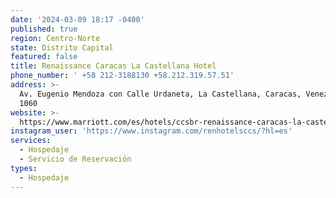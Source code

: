 ```yaml
---
date: '2024-03-09 18:17 -0400'
published: true
region: Centro-Norte
state: Distrito Capital
featured: false
title: Renaissance Caracas La Castellana Hotel
phone_number: ' +58 212-3188130 +58.212.319.57.51'
address: >-
  Av. Eugenio Mendoza con Calle Urdaneta, La Castellana, Caracas, Venezuela,
  1060
website: >-
  https://www.marriott.com/es/hotels/ccsbr-renaissance-caracas-la-castellana-hotel/overview/
instagram_user: 'https://www.instagram.com/renhotelsccs/?hl=es'
services:
  - Hospedaje
  - Servicio de Reservación
types:
  - Hospedaje
---
```



